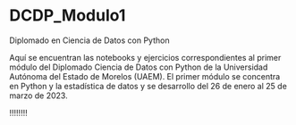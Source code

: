# DCDP_Modulo1
Diplomado en Ciencia de Datos con Python

Aquí se encuentran las notebooks y ejercicios correspondientes al primer módulo del Diplomado Ciencia de Datos con Python de la Universidad Autónoma del Estado de Morelos (UAEM).
El primer módulo se concentra en Python y la estadística de datos y se desarrollo del 26 de enero al 25 de marzo de 2023. 

!!!!!!!!
